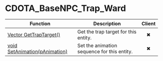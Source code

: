 # CDOTA_BaseNPC_Trap_Ward
Function|Description|Client
--|--|:--:
[Vector GetTrapTarget()](GetTrapTarget)|Get the trap target for this entity.|✖
[void SetAnimation(pAnimation)](SetAnimation)|Set the animation sequence for this entity.|✖
